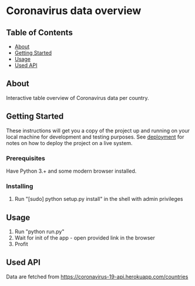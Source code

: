 # Coronavirus data overview

## Table of Contents

- [About](#about)
- [Getting Started](#getting_started)
- [Usage](#usage)
- [Used API](#api)

## About <a name = "about"></a>

Interactive table overview of Coronavirus data per country.

## Getting Started <a name = "getting_started"></a>

These instructions will get you a copy of the project up and running on your local machine for development and testing purposes. See [deployment](#deployment) for notes on how to deploy the project on a live system.

### Prerequisites

Have Python 3.+ and some modern browser installed.

### Installing

1. Run "[sudo] python setup.py install" in the shell with admin privileges

## Usage <a name = "usage"></a>

1. Run "python run.py"
2. Wait for init of the app - open provided link in the browser
3. Profit

## Used API <a name = "api"></a>

Data are fetched from https://coronavirus-19-api.herokuapp.com/countries

